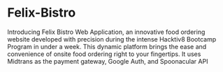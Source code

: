 # Felix-Bistro
Introducing Felix Bistro Web Application, an innovative food ordering website developed with precision during the intense Hacktiv8 Bootcamp Program in under a week. This dynamic platform brings the ease and convenience of onsite food ordering right to your fingertips.
It uses Midtrans as the payment gateway, Google Auth, and Spoonacular API
